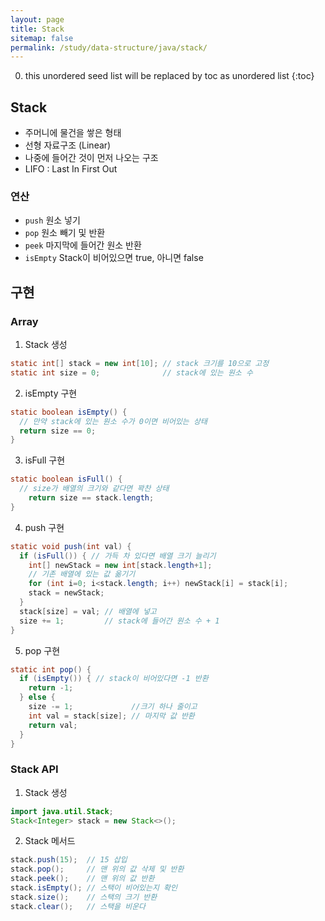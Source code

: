 ```yaml
---
layout: page
title: Stack
sitemap: false
permalink: /study/data-structure/java/stack/
---
```

0. this unordered seed list will be replaced by toc as unordered list
{:toc}

## Stack
- 주머니에 물건을 쌓은 형태
- 선형 자료구조 (Linear)
- 나중에 들어간 것이 먼저 나오는 구조
- LIFO : Last In First Out

### 연산
- `push` 원소 넣기
- `pop` 원소 빼기 및 반환
- `peek` 마지막에 들어간 원소 반환
- `isEmpty` Stack이 비어있으면 true, 아니면 false

## 구현
### Array
1. Stack 생성
```java
static int[] stack = new int[10]; // stack 크기를 10으로 고정
static int size = 0;              // stack에 있는 원소 수
```

2. isEmpty 구현
```java
static boolean isEmpty() {
  // 만약 stack에 있는 원소 수가 0이면 비어있는 상태
  return size == 0;
}
```

3. isFull 구현
```java
static boolean isFull() {
  // size가 배열의 크기와 같다면 꽉찬 상태
	return size == stack.length;
}
```

4. push 구현
```java
static void push(int val) {
  if (isFull()) { // 가득 차 있다면 배열 크기 늘리기
    int[] newStack = new int[stack.length+1];
    // 기존 배열에 있는 값 옮기기
    for (int i=0; i<stack.length; i++) newStack[i] = stack[i];
    stack = newStack;
  } 
  stack[size] = val; // 배열에 넣고
  size += 1;         // stack에 들어간 원소 수 + 1
}
```

5. pop 구현
```java
static int pop() {
  if (isEmpty()) { // stack이 비어있다면 -1 반환
    return -1;
  } else {
    size -= 1;             //크기 하나 줄이고
    int val = stack[size]; // 마지막 값 반환
    return val;
  }
}
```

### Stack API
1. Stack 생성
```java
import java.util.Stack;
Stack<Integer> stack = new Stack<>();
```

2. Stack 메서드
```java
stack.push(15);  // 15 삽입
stack.pop();     // 맨 위의 값 삭제 및 반환
stack.peek();    // 맨 위의 값 반환
stack.isEmpty(); // 스택이 비어있는지 확인
stack.size();    // 스택의 크기 반환
stack.clear();   // 스택을 비운다
```